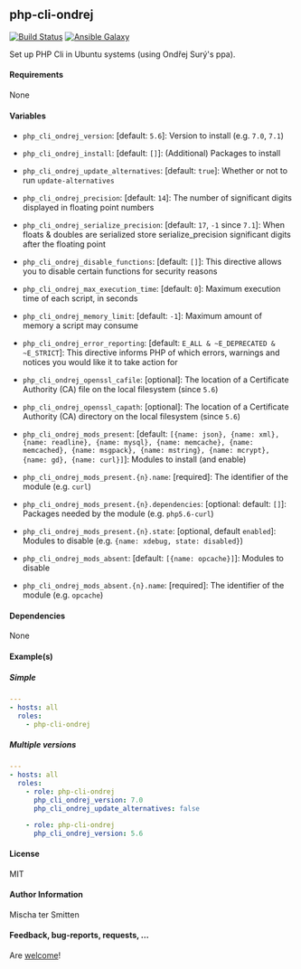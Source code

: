 ## php-cli-ondrej 

[![Build Status](https://travis-ci.org/Oefenweb/ansible-php-cli-ondrej.svg?branch=master)](https://travis-ci.org/Oefenweb/ansible-php-cli-ondrej) [![Ansible Galaxy](http://img.shields.io/badge/ansible--galaxy-php--56--cli-blue.svg)](https://galaxy.ansible.com/tersmitten/php-cli-ondrej)

Set up PHP Cli in Ubuntu systems (using Ondřej Surý's ppa).

#### Requirements

None

#### Variables

* `php_cli_ondrej_version`: [default: `5.6`]: Version to install (e.g. `7.0`, `7.1`)

* `php_cli_ondrej_install`: [default: `[]`]: (Additional) Packages to install

* `php_cli_ondrej_update_alternatives`: [default: `true`]: Whether or not to run `update-alternatives`

* `php_cli_ondrej_precision`: [default: `14`]: The number of significant digits displayed in floating point numbers
* `php_cli_ondrej_serialize_precision`: [default: `17`, `-1` since `7.1`]: When floats & doubles are serialized store serialize_precision significant digits after the floating point
* `php_cli_ondrej_disable_functions`: [default: `[]`]: This directive allows you to disable certain functions for security reasons
* `php_cli_ondrej_max_execution_time`: [default: `0`]: Maximum execution time of each script, in seconds
* `php_cli_ondrej_memory_limit`: [default: `-1`]: Maximum amount of memory a script may consume
* `php_cli_ondrej_error_reporting`: [default: `E_ALL & ~E_DEPRECATED & ~E_STRICT`]: This directive informs PHP of which errors, warnings and notices you would like it to take action for
* `php_cli_ondrej_openssl_cafile`: [optional]: The location of a Certificate Authority (CA) file on the local filesystem (since `5.6`)
* `php_cli_ondrej_openssl_capath`: [optional]: The location of a Certificate Authority (CA) directory on the local filesystem (since `5.6`)

* `php_cli_ondrej_mods_present`: [default: `[{name: json}, {name: xml}, {name: readline}, {name: mysql}, {name: memcache}, {name: memcached}, {name: msgpack}, {name: mstring}, {name: mcrypt}, {name: gd}, {name: curl}]`]: Modules to install (and enable)
* `php_cli_ondrej_mods_present.{n}.name`: [required]: The identifier of the module (e.g. `curl`)
* `php_cli_ondrej_mods_present.{n}.dependencies`: [optional: default: `[]`]: Packages needed by the module (e.g. `php5.6-curl`)
* `php_cli_ondrej_mods_present.{n}.state`: [optional, default `enabled`]: Modules to disable (e.g. `{name: xdebug, state: disabled}`)

* `php_cli_ondrej_mods_absent`: [default: `[{name: opcache}]`]: Modules to disable
* `php_cli_ondrej_mods_absent.{n}.name`: [required]: The identifier of the module (e.g. `opcache`)

#### Dependencies

None

#### Example(s)

##### Simple

```yaml
---
- hosts: all
  roles:
    - php-cli-ondrej
```

##### Multiple versions

```yaml
---
- hosts: all
  roles:
    - role: php-cli-ondrej
      php_cli_ondrej_version: 7.0
      php_cli_ondrej_update_alternatives: false

    - role: php-cli-ondrej
      php_cli_ondrej_version: 5.6
```

#### License

MIT

#### Author Information

Mischa ter Smitten

#### Feedback, bug-reports, requests, ...

Are [welcome](https://github.com/Oefenweb/ansible-php-cli-ondrej/issues)!
